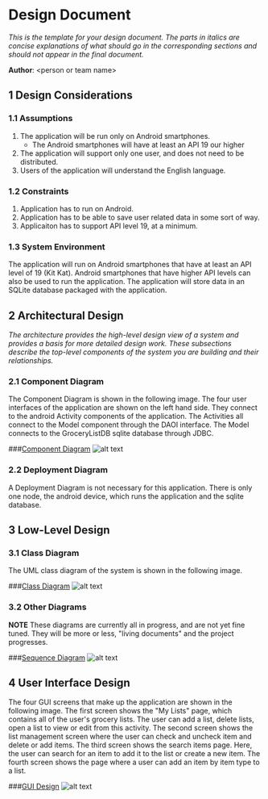 # Design Document

*This is the template for your design document. The parts in italics are concise explanations of what should go in the corresponding sections and should not appear in the final document.*

**Author**: \<person or team name\>

## 1 Design Considerations

### 1.1 Assumptions

1. The application will be run only on Android smartphones.
	- The Android smartphones will have at least an API 19 our higher
2. The application will support only one user, and does not need to be distributed. 
3. Users of the application will understand the English language.


### 1.2 Constraints

1. Application has to run on Android.
2. Application has to be able to save user related data in some sort of way.
3. Applicaiton has to support API level 19, at a minimum.


### 1.3 System Environment
The application will run on Android smartphones that have at least an API level of 19 (Kit Kat). Android smartphones that have higher API levels can also be used to run
the application. The application will store data in an SQLite database packaged with the application.

## 2 Architectural Design

*The architecture provides the high-level design view of a system and provides a basis for more detailed design work. These subsections describe the top-level components of the system you are building and their relationships.*

### 2.1 Component Diagram

The Component Diagram is shown in the following image.  The four user interfaces of the application are shown on the left hand side.  They connect to the android Activity components of the application.  The Activities all connect to the Model component through the DAOI interface.  The Model connects to the GroceryListDB sqlite database through JDBC.

###[Component Diagram](https://github.gatech.edu/gt-omscs-se-2016fall/6300Fall16Team47/blob/master/Images/ComponentDiagram.png)
![alt text](https://github.gatech.edu/gt-omscs-se-2016fall/6300Fall16Team47/blob/master/Images/ComponentDiagram.png "Component Diagram")

### 2.2 Deployment Diagram

A Deployment Diagram is not necessary for this application.  There is only one node, the android device, which runs the application and the sqlite database. 

## 3 Low-Level Design

### 3.1 Class Diagram

The UML class diagram of the system is shown in the following image.

###[Class Diagram](https://github.gatech.edu/gt-omscs-se-2016fall/6300Fall16Team47/blob/master/Images/team.png)
![alt text](https://github.gatech.edu/gt-omscs-se-2016fall/6300Fall16Team47/blob/master/Images/team.png "Class Diagram")

### 3.2 Other Diagrams 

**NOTE** These diagrams are currently all in progress, and are not yet fine tuned. They will be more or less, "living documents" and the project progresses. 

###[Sequence Diagram](https://github.gatech.edu/gt-omscs-se-2016fall/6300Fall16Team47/blob/master/Docs/Diagrams/GLM_Sequence.pdf)
![alt text](https://github.gatech.edu/gt-omscs-se-2016fall/6300Fall16Team47/blob/master/Images/GLM_Sequence.png "Sequence Diagram")

## 4 User Interface Design
The four GUI screens that make up the application are shown in the following image.  The first screen shows the "My Lists" page, which contains all of the user's grocery lists.  The user can add a list, delete lists, open a list to view or edit from this activity.  The second screen shows the list management screen where the user can check and uncheck item and delete or add items.  The third screen shows the search items page.  Here, the user can search for an item to add it to the list or create a new item.  The fourth screen shows the page where a user can add an item by item type to a list.

###[GUI Design](https://github.gatech.edu/gt-omscs-se-2016fall/6300Fall16Team47/blob/master/Images/GUIScreens.png)
![alt text](https://github.gatech.edu/gt-omscs-se-2016fall/6300Fall16Team47/blob/master/Images/GUIScreens.png "GUI Design")

